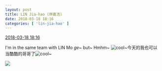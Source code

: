 ```yaml
---
layout: post
title: LIN Jia-hao (林嘉浩)
date: 2018-03-18 18:16
categories: [ 'lin-jia-hao' ]
---
```


<div class="weibo-info">
  <a href="https://weibo.com/6210352257/G7XVfDoLi">2018-03-18 18:16</a>
</div>

I'm in the same team with LIN Mo *ge*~ but~ Hmhm~ ![cool](https://img.t.sinajs.cn/t4/appstyle/expression/ext/normal/8a/pcmoren_cool2017_org.png)~今天的我也可以当酷酷的哥哥了![cool](https://img.t.sinajs.cn/t4/appstyle/expression/ext/normal/8a/pcmoren_cool2017_org.png)~

<!-- more -->

<a href="https://wx1.sinaimg.cn/mw690/006Mi0jTgy1fph4yznktej30u01hcaej.jpg">
  <img class="weibo-pic-preview" src="https://wx1.sinaimg.cn/orj360/006Mi0jTgy1fph4yznktej30u01hcaej.jpg" />
</a>
